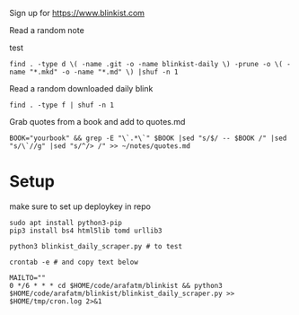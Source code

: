 Sign up for https://www.blinkist.com

Read a random note

test

```
find . -type d \( -name .git -o -name blinkist-daily \) -prune -o \( -name "*.mkd" -o -name "*.md" \) |shuf -n 1
```

Read a random downloaded daily blink
```
find . -type f | shuf -n 1
```

Grab quotes from a book and add to quotes.md
```
BOOK="yourbook" && grep -E "\`.*\`" $BOOK |sed "s/$/ -- $BOOK /" |sed "s/\`//g" |sed "s/^/> /" >> ~/notes/quotes.md
```

# Setup

make sure to set up deploykey in repo
```
sudo apt install python3-pip
pip3 install bs4 html5lib tomd urllib3

python3 blinkist_daily_scraper.py # to test
```

`crontab -e # and copy text below`
```
MAILTO=""
0 */6 * * * cd $HOME/code/arafatm/blinkist && python3 $HOME/code/arafatm/blinkist/blinkist_daily_scraper.py >> $HOME/tmp/cron.log 2>&1
```
